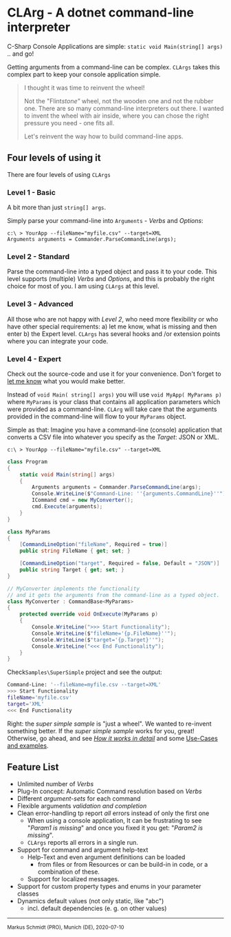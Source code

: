 # CLArg - A dotnet command-line interpreter

C-Sharp Console Applications are simple:  `static void Main(string[] args)` ..  and go!

Getting arguments from a command-line can be complex. `CLArgs` takes this complex part to keep your console application simple.

> I thought it was time to reinvent the wheel!
>
> Not the "Flint*stone"* wheel, not the wooden one and not the rubber one. There are so many command-line interpreters out there. I wanted to invent the wheel with air inside, where you can chose the right pressure you need - one fits all.
>
> Let's reinvent the way how to build command-line apps.

## Four levels of using it

There are four levels of using `CLArgs`

### Level 1 - Basic

A bit more than just `string[] args`. 

Simply parse your command-line into `Arguments` - *Verbs* and *Options*:

```
c:\ > YourApp --fileName="myfile.csv" --target=XML
Arguments arguments = Commander.ParseCommandLine(args);
```

### Level 2 - Standard

Parse the command-line into a typed object and pass it to your code. This level supports (multiple)  *Verbs* and *Options*, and this is probably the right choice for most of you. I am using `CLArgs` at this level.

### Level 3 - Advanced

All those who are not happy with *Level 2*, who need more flexibility or who have other special requirements: a) let me know, what is missing and then enter b) the Expert level. `CLArgs` has several hooks and /or extension points where you can integrate your code.

### Level 4 - Expert

Check out the source-code and use it for your convenience. Don't forget to [let me know](mail:markus@markusschmidt.pro) what you would make better.



Instead of `void Main( string[] args)` you will use `void MyApp( MyParams p)` where `MyParams` is your class that contains all application parameters which were provided as a command-line. `CLArg` will take care that the arguments provided in the command-line will flow to your `MyParams` object.

Simple as that: Imagine you have a command-line (console) application that converts a CSV file into whatever you specify as the *Target*: JSON or XML. 

`c:\ > YourApp --fileName="myfile.csv" --target=XML`


```csharp
class Program
{
    static void Main(string[] args)
    {
        Arguments arguments = Commander.ParseCommandLine(args);
        Console.WriteLine($"Command-Line: ''{arguments.CommandLine}''");
        ICommand cmd = new MyConverter();
        cmd.Execute(arguments);
    }
}

class MyParams
{
    [CommandLineOption("fileName", Required = true)]
    public string FileName { get; set; }

    [CommandLineOption("target", Required = false, Default = "JSON")]
    public string Target { get; set; }
}

// MyConverter implements the functionality 
// and it gets the arguments from the command-line as a typed object.
class MyConverter : CommandBase<MyParams>
{
    protected override void OnExecute(MyParams p)
    {
        Console.WriteLine(">>> Start Functionality");
        Console.WriteLine($"fileName='{p.FileName}''");
        Console.WriteLine($"target='{p.Target}''");
        Console.WriteLine("<<< End Functionality");
    }
}
```

Check`Samples\SuperSimple` project and see the output:

```bash
Command-Line: '--fileName=myfile.csv --target=XML'
>>> Start Functionality
fileName='myfile.csv'
target='XML'
<<< End Functionality
```

Right: the *super simple sample* is "just a wheel". We wanted to re-invent something better. If the *super simple sample* works for you, great! Otherwise, go ahead, and see *[How it works in detail](doc/index.md)* and some [Use-Cases and examples](doc/UseCases/index.md).

## Feature List

* Unlimited number of *Verbs*
* Plug-In concept: Automatic Command resolution based on *Verbs*
* Different *argument-sets* for each command
* Flexible arguments *validation and completion*
* Clean error-handling tp report *all* errors instead of only the first one
  * When using a console application, 
    It can be frustrating to see "*Param1 is missing*" and 
    once you fixed it you get: "*Param2 is missing*".
  * `CLArgs` reports all errors in a single run.
* Support for command and argument help-text
  * Help-Text and even argument definitions can be loaded 
    * from files or from Resources or can be build-in in code,
      or a combination of these.
  * Support for localized messages.
* Support for custom property types and enums in your parameter classes
* Dynamics default values (not only static, like "abc")
  * incl. default dependencies (e. g. on other values)
<hr/>
<sub>Markus Schmidt (PRO), Munich (DE), 2020-07-10</sub>